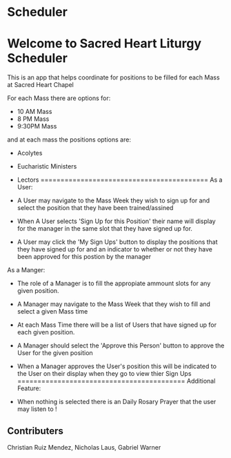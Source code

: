 # Scheduler
Welcome to Sacred Heart Liturgy Scheduler
=========================================
This is an app that helps coordinate for positions to be filled
for each Mass at Sacred Heart Chapel

For each Mass there are options for:
- 10 AM Mass
- 8 PM Mass
- 9:30PM Mass

and at each mass the positions options are:
- Acolytes
- Eucharistic Ministers
- Lectors
==========================================
As a User:
- A User may navigate to the Mass Week they wish to sign up for 
and select the position that they have been trained/assined 

- When A User selects 'Sign Up for this Position' their name will display
for the manager in the same slot that they have signed up for.

- A User may click the 'My Sign Ups' button to display the positions that 
they have signed up for and an indicator to whether or not they have been 
approved for this postion by the manager

As a Manger:
- The role of a Manager is to fill the appropiate ammount slots for any given position.

- A Manager may navigate to the Mass Week that they wish to fill and select a given Mass time
- At each Mass Time there will be a list of Users that have signed up for each given position.
- A Manager should select the 'Approve this Person' button to approve the User for the given position
- When a Manager approves the User's position this will be indicated to the User on their display when they go to view thier Sign Ups
==========================================
Additional Feature:
- When nothing is selected there is an Daily Rosary Prayer that the user may listen to !

## Contributers
Christian Ruiz Mendez, Nicholas Laus, Gabriel Warner 

